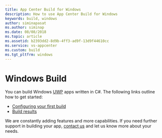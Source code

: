 ```yaml
---
title: App Center Build for Windows
description: How to use App Center Build for Windows
keywords: build, windows
author: siminapasat
ms.author: siminap
ms.date: 08/08/2018
ms.topic: article
ms.assetid: b2393dd2-8d9b-4ff3-ad9f-13d9f44610cc
ms.service: vs-appcenter
ms.custom: build
ms.tgt_pltfrm: windows
---
```


# Windows Build

You can build Windows [UWP](uwp/first-build.md) apps written in C#. The following links outline how to get started:

- [Configuring your first build](uwp/first-build.md)
- [Build results](uwp/results.md)

We are constantly adding features and more capabilities. If you need further support in building your app, [contact us](https://intercom.help/appcenter/) and let us know more about your needs.
